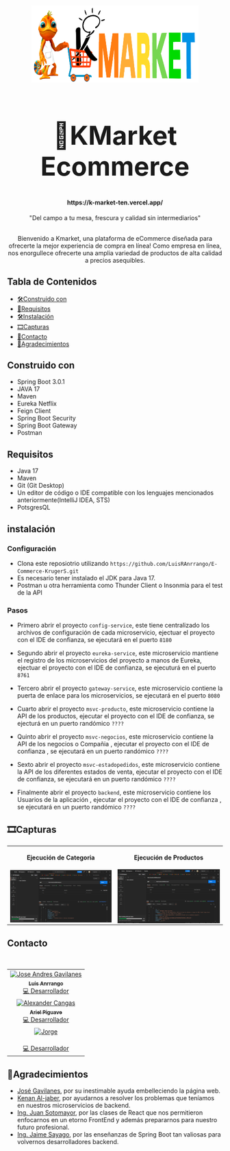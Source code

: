 <br />
<div align="center">
  <a href="https://github.com">
    <img src="src/main/resources/img/K-Market-2.png" alt="Logo" width="390" height="180">
  </a>

  <h1 style="font-size: 60px; font-weight: 700" align="center">🛒KMarket Ecommerce</h1>

<h4 align="center">

  <p align="center">https://k-market-ten.vercel.app/</p>
</h4>
 <p align="center">
"Del campo a tu mesa, frescura y calidad sin intermediarios"
    <br />
    <br />
   
Bienvenido a Kmarket, una plataforma de eCommerce diseñada para ofrecerte la mejor experiencia de compra en línea! Como empresa en línea, nos enorgullece ofrecerte una amplia variedad de productos de alta calidad a precios asequibles.
  </p>
</div>

<!-- markdownlint-disable MD051-->

## Tabla de Contenidos

- [🛠️Construido con](#🖥️🛠️Herramientas)
- [📃Requisitos](#📃requisitos)
- [🛠️Instalación](#🛠️instalación)
- [🎞️Capturas](#🎞️capturas)
- [🤝Contacto](#🤝contacto)
- [🙏Agradecimientos](#🙏agradecimientos)
<!-- markdownlint-enable MD051-->

## Construido con

- Spring Boot 3.0.1
- JAVA 17
- Maven
- Eureka Netflix
- Feign Client
- Spring Boot Security
- Spring Boot Gateway
- Postman

## Requisitos

- Java 17
- Maven
- Git (Git Desktop)
- Un editor de código o IDE compatible con los lenguajes mencionados anteriormente(IntelliJ IDEA, STS)
- PotsgresQL

## instalación

### Configuración

- Clona este reposiotrio utilizando `https://github.com/LuisRAnrrango/E-Commerce-KrugerS.git`
- Es necesario tener instalado el JDK para Java 17.
- Postman u otra herramienta como Thunder Client o Insonmia para el test de la API

### Pasos

- Primero abrir el proyecto `config-service`, este tiene centralizado los archivos de configuración de cada microservicio, ejectuar el proyecto con el IDE de confianza, se ejecutará en el puerto `8180`

- Segundo abrir el proyecto `eureka-service`, este microservicio mantiene el registro de los microservicios del proyecto a manos de Eureka, ejectuar el proyecto con el IDE de confianza, se ejecuturá en el puerto `8761`

- Tercero abrir el proyecto `gateway-service`, este microservicio contiene la puerta de enlace para los microservicios, se ejecutará en el puerto `8080`

- Cuarto abrir el proyecto `msvc-producto`, este microservicio contiene la API de los productos, ejecutar el proyecto con el IDE de confianza, se ejecturá en un puerto randómico `????`

- Quinto abrir el proyecto `msvc-negocios`, este microservicio contiene la API de los negocios o Compañia , ejecutar el proyecto con el IDE de confianza , se ejecutará en un puerto randómico `????`

- Sexto abrir el proyecto `msvc-estadopedidos`, este microservicio contiene la API de los diferentes estados de venta, ejecutar el proyecto con el IDE de confianza, se ejecutará en un puerto randómico `????`

- Finalmente abrir el proyecto `backend`, este microservicio contiene los Usuarios de la aplicación , ejecutar el proyecto con el IDE de confianza , se ejecutará en un puerto randómico `????`

## 🎞️Capturas

<table>
    <tr>
        <th><p align="center">Ejecución de Categoria</p></th>
        <th><p align="center">Ejecución de Productos</p></th>
    </tr>
    <tr>
        <td rowspan="3"><img src="src/main/resources/img/CATEGORIAS.png" align="center"></td>
        <td><img src="src/main/resources/img/PRODUCTOS.png" align="center"></td>
    </tr>
</table>

## Contacto

  <table>
    <tbody>
        <tr>
        <td align="center"><a href="https://github.com/LuisRAnrrango"><img src="https://avatars.githubusercontent.com/u/35409654?s=400&u=e531e5a4fe56be8c2e2a0bf10475a205ceb6b8ad&v=4" width="100px;" alt="Jose Andres Gavilanes"/><br /><sub><b>Luis Anrrango</b></sub></a><br /><a href="https://github.com/LuisRAnrrango" title="Code">💻 Desarrollador</a></td>
        </tr>
<tr>
        <td align="center"><a href="https://github.com/Piguave"><img src="https://avatars.githubusercontent.com/u/53985586?v=4" width="100px;" alt="Alexander Cangas"/><br /><sub><b>Ariel Piguave</b></sub></a><br /><a href="https://github.com/Piguave" title="Code">💻 Desarrollador</a></td>
        </tr>
        <tr>
        <td align="center"><a href="https://github.com/jeici21"><img src="https://avatars.githubusercontent.com/u/114098379?v=4" width="100px;" alt="Jorge"/><br /><sub><b></b></sub></a><br /><a href="https://github.com/jeici21" title="Code">💻 Desarrollador</a></td>
        </tr>
        <br/>
    </tbody>
</table>

## 🙏Agradecimientos

- [José Gavilanes](https://github.com/joseandresgavilanes), por su inestimable ayuda embelleciendo la página web.
- [Kenan Al-jaber](https://github.com/KenanAljaber), por ayudarnos a resolver los problemas que teníamos en nuestros microservicios de backend.
- [Ing. Juan Sotomayor](https://github.com/Juanse7793), por las clases de React que nos permitieron enfocarnos en un etorno FrontEnd y además prepararnos para nuestro futuro profesional.
- [Ing. Jaime Sayago](https://github.com/jaimepsayago), por las enseñanzas de Spring Boot tan valiosas para volvernos desarrolladores backend.
